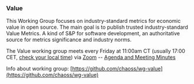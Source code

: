 ### Value

This Working Group focuses on industry-standard metrics for economic value in open source. The main goal is to publish trusted industry-standard Value Metrics. A kind of S&P for software development, an authoritative source for metrics significance and industry norms.

The Value working group meets every Friday at 11:00am CT (usually 17:00 CET, [check your local time](http://arewemeetingyet.com/Chicago/2019-04-19/11:00/w/CHAOSS%20Value%20WG)) via [Zoom](https://unomaha.zoom.us/j/720431288) -- [Agenda and Meeting Minutes](https://docs.google.com/document/d/1qWAV4ExtwcY3mSzIb9sYOUENt4Pi1BD7APjnRTCnZZs/edit#heading=h.bdn0grlsbx6)

Info about working group: [https://github.com/chaoss/wg-value](https://github.com/chaoss/wg-value)
